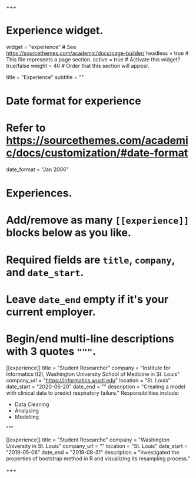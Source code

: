 +++
# Experience widget.
widget = "experience"  # See https://sourcethemes.com/academic/docs/page-builder/
headless = true  # This file represents a page section.
active = true  # Activate this widget? true/false
weight = 40  # Order that this section will appear.

title = "Experience"
subtitle = ""

# Date format for experience
#   Refer to https://sourcethemes.com/academic/docs/customization/#date-format
date_format = "Jan 2006"

# Experiences.
#   Add/remove as many `[[experience]]` blocks below as you like.
#   Required fields are `title`, `company`, and `date_start`.
#   Leave `date_end` empty if it's your current employer.
#   Begin/end multi-line descriptions with 3 quotes `"""`.
[[experience]]
  title = "Student Researcher"
  company = "Institute for Informatics (I2), Washington University School of Medicine in St. Louis"
  company_url = "https://informatics.wustl.edu"
  location = "St. Louis"
  date_start = "2020-06-20"
  date_end = ""
  description = "Creating a model with clinical data to predict respiratory failure."
  Responsibilities include:
  
  * Data Cleaning
  * Analysing
  * Modelling

  """

[[experience]]
  title = "Student Researche"
  company = "Washington University in St. Louis"
  company_url = ""
  location = "St. Louis"
  date_start = "2019-05-06"
  date_end = "2019-08-31"
  description = "Investigated the properties of bootstrap method in R and visualizing its resampling process."

+++
